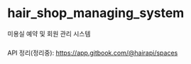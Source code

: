 # hair_shop_managing_system
미용실 예약 및 회원 관리 시스템

###
API 정리(정리중): https://app.gitbook.com/@hairapi/spaces


